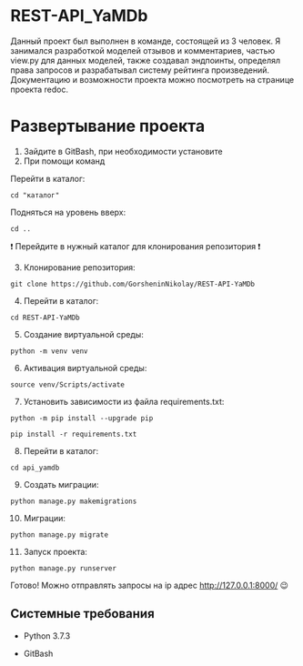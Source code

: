 REST-API_YaMDb
===

Данный проект был выполнен в команде, состоящей из 3 человек. Я занимался разработкой моделей отзывов и комментариев, частью view.py для данных моделей, также создавал эндпоинты, определял права запросов и разрабатывал систему рейтинга произведений. Документацию и возможности проекта можно посмотреть на странице проекта redoc.

# Развертывание проекта

1. Зайдите в GitBash, при необходимости установите
2. При помощи команд 

Перейти в каталог:
```
cd "каталог"
```
Подняться на уровень вверх:
```
cd .. 
```
:exclamation: Перейдите в нужный каталог для клонирования репозитория :exclamation:

3. Клонирование репозитория:
```
git clone https://github.com/GorsheninNikolay/REST-API-YaMDb
```
4. Перейти в каталог:
```
cd REST-API-YaMDb
```
5. Создание виртуальной среды:
```
python -m venv venv 
```
6. Активация виртуальной среды:
```
source venv/Scripts/activate
```
7. Установить зависимости из файла requirements.txt:
```
python -m pip install --upgrade pip
```
```
pip install -r requirements.txt
```
8. Перейти в каталог:
```
cd api_yamdb
```
9. Создать миграции:
```
python manage.py makemigrations
```
10. Миграции:
```
python manage.py migrate
```
11. Запуск проекта:
```
python manage.py runserver
```

Готово! Можно отправлять запросы на ip адрес http://127.0.0.1:8000/ :wink:

Системные требования
----

- Python 3.7.3

- GitBash


